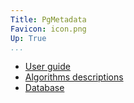 ```yaml
---
Title: PgMetadata
Favicon: icon.png
Up: True
...
```


* [User guide](./user_guide/)
* [Algorithms descriptions](./processing/)
* [Database](./database/)

